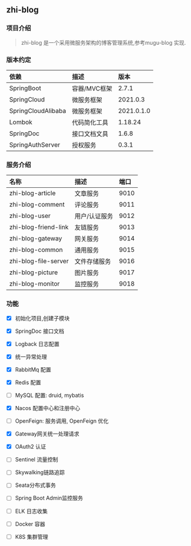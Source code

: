 ## zhi-blog

### 项目介绍

> zhi-blog 是一个采用微服务架构的博客管理系统,参考mugu-blog 实现.

### 版本约定

| 依赖                 | 描述       | 版本         |
|:-------------------|:---------|:-----------|
| SpringBoot         | 容器/MVC框架 | 2.7.1      |
| SpringCloud        | 微服务框架    | 2021.0.3   |
| SpringCloudAlibaba | 微服务框架    | 2021.0.1.0 |
| Lombok             | 代码简化工具   | 1.18.24    |
| SpringDoc          | 接口文档文具   | 1.6.8      |
| SpringAuthServer   | 授权服务     | 0.3.1      |

### 服务介绍

| 名称                   | 描述      | 端口   |
|:---------------------|:--------|:-----|
| zhi-blog-article     | 文章服务    | 9010 |
| zhi-blog-comment     | 评论服务    | 9011 |
| zhi-blog-user        | 用户/认证服务 | 9012 |
| zhi-blog-friend-link | 友链服务    | 9013 |
| zhi-blog-gateway     | 网关服务    | 9014 |
| zhi-blog-common      | 通用服务    | 9015 |
| zhi-blog-file-server | 文件存储服务  | 9016 |
| zhi-blog-picture     | 图片服务    | 9017 |
| zhi-blog-monitor     | 监控服务    | 9018 |

### 功能

- [x] 初始化项目,创建子模块
- [x] SpringDoc 接口文档
- [x] Logback 日志配置
- [x] 统一异常处理
- [x] RabbitMq 配置
- [x] Redis 配置
- [ ] MySQL 配置: druid, mybatis
- [x] Nacos 配置中心和注册中心
- [ ] OpenFeign: 服务调用, OpenFeign 优化
- [x] Gateway网关统一处理请求
- [x] OAuth2 认证
- [ ] Sentinel 流量控制
- [ ] Skywalking链路追踪
- [ ] Seata分布式事务
- [ ] Spring Boot Admin监控服务
- [ ] ELK 日志收集
- [ ] Docker 容器
- [ ] K8S 集群管理

